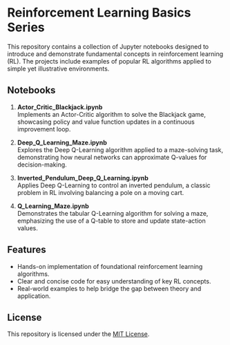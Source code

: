 
# Reinforcement Learning Basics Series

This repository contains a collection of Jupyter notebooks designed to introduce and demonstrate fundamental concepts in reinforcement learning (RL). The projects include examples of popular RL algorithms applied to simple yet illustrative environments.

## Notebooks

1. **Actor_Critic_Blackjack.ipynb**  
   Implements an Actor-Critic algorithm to solve the Blackjack game, showcasing policy and value function updates in a continuous improvement loop.

3. **Deep_Q_Learning_Maze.ipynb**  
   Explores the Deep Q-Learning algorithm applied to a maze-solving task, demonstrating how neural networks can approximate Q-values for decision-making.

5. **Inverted_Pendulum_Deep_Q_Learning.ipynb**  
   Applies Deep Q-Learning to control an inverted pendulum, a classic problem in RL involving balancing a pole on a moving cart.

7. **Q_Learning_Maze.ipynb**  
   Demonstrates the tabular Q-Learning algorithm for solving a maze, emphasizing the use of a Q-table to store and update state-action values.

## Features

- Hands-on implementation of foundational reinforcement learning algorithms.
- Clear and concise code for easy understanding of key RL concepts.
- Real-world examples to help bridge the gap between theory and application.

## License

This repository is licensed under the [MIT License](LICENSE).
